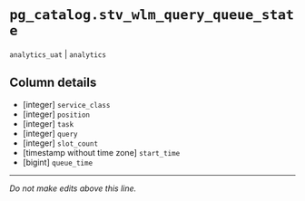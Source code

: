 # `pg_catalog.stv_wlm_query_queue_state`
`analytics_uat` | `analytics`

## Column details
* [integer]   `service_class`
* [integer]   `position`
* [integer]   `task`
* [integer]   `query`
* [integer]   `slot_count`
* [timestamp without time zone] `start_time`
* [bigint]    `queue_time`

-------------------------------------------------------------------------------
*Do not make edits above this line.*
